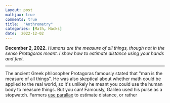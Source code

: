 ```yaml
---
Layout: post
mathjax: true
comments: true
title:  "Anthrometry"
categories: [Math, Hacks]
date:  2022-12-02
---
```


**December 2, 2022.** *Humans are the measure of all things, though
  not in the sense Protagoras meant. I show how to estimate distance
  using your hands and feet.*

---

The ancient Greek philosopher Protagoras famously stated that "man is the
measure of all things". He was also skeptical about whether math could
be applied to the real world, so it's unlikely he meant you could use
the human body to measure things. But you can! Famously, Galileo used
his pulse as a stopwatch. Farmers
[use parallax](https://www.wikihow.com/Estimate-Distances-(by-Using-Your-Thumb-and-Eyes))
to estimate distance, or rather
